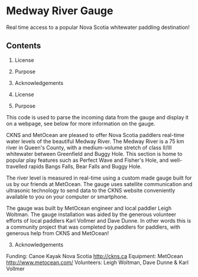 Medway River Gauge
=======

Real time access to a popular Nova Scotia whitewater paddling destination!

Contents
--------

 1. License
 2. Purpose
 3. Acknowledgements

1. License

  
2. Purpose

This code is used to parse the incoming data from the gauge and display it on a webpage, see below for more information on the gauge.

CKNS and MetOcean are pleased to offer Nova Scotia paddlers real-time water levels of the beautiful Medway River. The Medway River is a 75 km river in Queen's County, with a medium-volume stretch of class II/III whitewater between Greenfield and Buggy Hole. This section is home to popular play features such as Perfect Wave and Fisher's Hole, and well-travelled rapids Bangs Falls, Bear Falls and Buggy Hole.

The river level is measured in real-time using a custom made gauge built for us by our friends at MetOcean. The gauge uses satellite communication and ultrasonic technology to send data to the CKNS website conveniently available to you on your computer or smartphone.

The gauge was built by MetOcean engineer and local paddler Leigh Woltman. The gauge installation was aided by the generous volunteer efforts of local paddlers Karl Vollmer and Dave Dunne. In other words this is a community project that was completed by paddlers for paddlers, with generous help from CKNS and MetOcean!

3. Acknowledgements

Funding: Canoe Kayak Nova Scotia http://ckns.ca
Equipment: MetOcean http://www.metocean.com/
Volunteers: Leigh Woltman, Dave Dunne & Karl Vollmer
